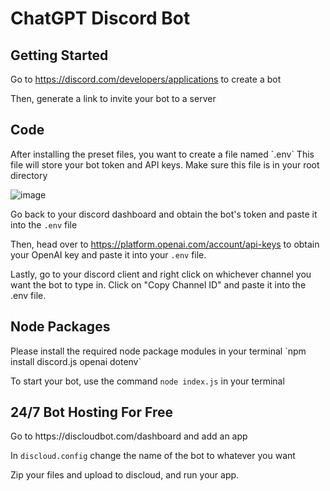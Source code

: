 <h1>ChatGPT Discord Bot</h1>

<h2>Getting Started</h2>

Go to https://discord.com/developers/applications to create a bot


Then, generate a link to invite your bot to a server


<h2>Code</h2>
After installing the preset files, you want to create a file named `.env` This file will store your bot token and API keys. Make sure this file is in your root directory


![image](https://user-images.githubusercontent.com/105259018/232950383-d5dd7573-b065-44dc-85dc-f15b0a7c55d0.png)


Go back to your discord dashboard and obtain the bot's token and paste it into the `.env` file


Then, head over to https://platform.openai.com/account/api-keys to obtain your OpenAI key and paste it into your `.env` file.

Lastly, go to your discord client and right click on whichever channel you want the bot to type in. Click on "Copy Channel ID" and paste it into the .env file.


<h2>Node Packages</h2>
Please install the required node package modules in your terminal
`npm install discord.js openai dotenv`


To start your bot, use the command `node index.js` in your terminal


<h2>24/7 Bot Hosting For Free</h2>
Go to https://discloudbot.com/dashboard and add an app



In `discloud.config` change the name of the bot to whatever you want


Zip your files and upload to discloud, and run your app.
